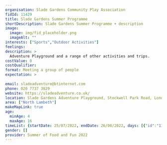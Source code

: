 ```yaml
---
organisation: Slade Gardens Community Play Association
fidId: 11429
title: Slade Gardens Summer Programme
shortDescription: Slade Gardens Summer Programme + description
image:
  image: img/fid_placeholder.png
  imageAlt: ""
interests: ["Sports","Outdoor Activities"]
feelings:
description: >
  Adventure Playground and a range of other activities and trips. 
costValue: 0
costQualifier: 
format: Meeting a group of people
expectation: >
  
email: sladeadventure@btinternet.com
phone: 020 7737 3829
website: https://sladeadventure.co.uk/
location: Slade Gardens Adventure Playground, Stockwell Park Road, London, SW9 0DA
area: ["North Lambeth"]
makeMapLink: true
age:
  minAge: 4
  maxAge: 16
timeList: {startDate: 25/07/2022, endDate: 26/08/2022, days: [{"id":"11429","fis_provider_name":"Slade Gardens Summer Programme","day":"Monday","start_time":"10:00 AM","end_time":"5:00 PM"},{"id":"11429","fis_provider_name":"Slade Gardens Summer Programme","day":"Tuesday","start_time":"10:00 AM","end_time":"5:00 PM"},{"id":"11429","fis_provider_name":"Slade Gardens Summer Programme","day":"Wednesday","start_time":"10:00 AM","end_time":"5:00 PM"},{"id":"11429","fis_provider_name":"Slade Gardens Summer Programme","day":"Thursday","start_time":"10:00 AM","end_time":"5:00 PM"},{"id":"11429","fis_provider_name":"Slade Gardens Summer Programme","day":"Friday","start_time":"10:00 AM","end_time":"5:00 PM"}] }
gender: []
provider: Summer of Food and Fun 2022
---
```


